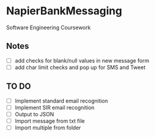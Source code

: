 # NapierBankMessaging
Software Engineering Coursework

## Notes

- [ ] add checks for blank/null values in new message form
- [ ]  add char limit checks and pop up for SMS and Tweet

## TO DO

- [ ] Implement standard email recognition
- [ ] Implement SIR email recognition 
- [ ] Output to JSON
- [ ] Import message from txt file
- [ ] Import multiple from folder
